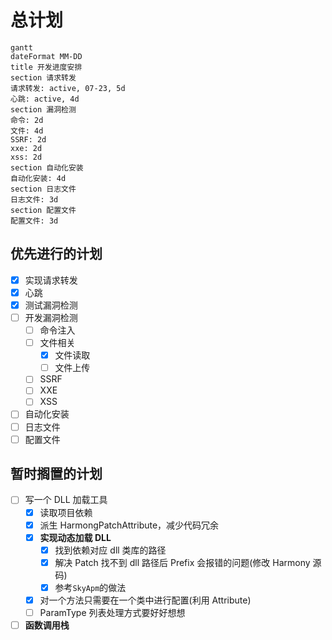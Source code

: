# 总计划

```mermaid
gantt
dateFormat MM-DD
title 开发进度安排
section 请求转发
请求转发: active, 07-23, 5d
心跳: active, 4d
section 漏洞检测
命令: 2d
文件: 4d
SSRF: 2d
xxe: 2d
xss: 2d
section 自动化安装
自动化安装: 4d
section 日志文件
日志文件: 3d
section 配置文件
配置文件: 3d
```

## 优先进行的计划

- [x] 实现请求转发
- [x] 心跳
- [x] 测试漏洞检测
- [ ] 开发漏洞检测
  - [ ] 命令注入
  - [ ] 文件相关
    - [x] 文件读取
    - [ ] 文件上传
  - [ ] SSRF
  - [ ] XXE
  - [ ] XSS
- [ ] 自动化安装
- [ ] 日志文件
- [ ] 配置文件

## 暂时搁置的计划

- [ ] 写一个 DLL 加载工具
  - [x] 读取项目依赖
  - [x] 派生 HarmongPatchAttribute，减少代码冗余
  - [x] **实现动态加载 DLL**
    - [x] 找到依赖对应 dll 类库的路径
    - [x] 解决 Patch 找不到 dll 路径后 Prefix 会报错的问题(修改 Harmony 源码)
    - [x] 参考`SkyApm`的做法
  - [x] 对一个方法只需要在一个类中进行配置(利用 Attribute)
  - [ ] ParamType 列表处理方式要好好想想
- [ ] **函数调用栈**
